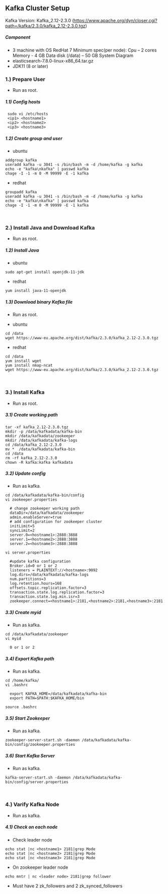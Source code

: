 ## Kafka Cluster Setup
Kafka Version: Kafka_2.12-2.3.0
(https://www.apache.org/dyn/closer.cgi?path=/kafka/2.3.0/kafka_2.12-2.3.0.tgz)

##### Component 

- 3 machine with OS RedHat 7
Minimum spec(per node):
Cpu – 2 cores
Memory - 4 GB
Data disk (/data) – 50 GB
System Diagram
- elasticsearch-7.8.0-linux-x86_64.tar.gz 
- JDK11 (8 or later)
​ 

### 1.) Prepare User 
- Run as root. 

##### 1.1) Config hosts 

```shell 
 sudo vi /etc/hosts
 <ip1> <hostname1>
 <ip2> <hostname2>
 <ip3> <hostname3>
 ```
 
##### 1.2) Create group and user
- ubuntu

```shell 
addgroup kafka
useradd kafka -u 3041 -s /bin/bash -m -d /home/kafka -g kafka
echo -e "kafka\nkafka" | passwd kafka
chage -I -1 -m 0 -M 99999 -E -1 kafka
```
 
- redhat

```shell 
groupadd kafka
useradd kafka -u 3041 -s /bin/bash -m -d /home/kafka -g kafka
echo -e "kafka\nkafka" | passwd kafka
chage -I -1 -m 0 -M 99999 -E -1 kafka
```

​ 
### 2.) Install Java and Download Kafka
- Run as root. 

##### 1.2) Install Java

- ubuntu
```shell 
sudo apt-get install openjdk-11-jdk
```

- redhat
```shell
yum install java-11-openjdk
```

##### 1.3) Download binary Kafka file
- Run as root.

- ubuntu
```shell
cd /data
wget https://www-eu.apache.org/dist/kafka/2.3.0/kafka_2.12-2.3.0.tgz
```

- redhat
```shell
cd /data
yum install wget
yum install nmap-ncat
wget https://www-eu.apache.org/dist/kafka/2.3.0/kafka_2.12-2.3.0.tgz
```

​ 
### 3.) Install Kafka
- Run as root. 

##### 3.1) Create working path 
```shell
tar -xf kafka_2.12-2.3.0.tgz
mkdir -p /data/kafkadata/kafka-bin
mkdir /data/kafkadata/zookeeper
mkdir /data/kafkadata/kafka-logs
cd /data/kafka_2.12-2.3.0
mv *  /data/kafkadata/kafka-bin
cd /data
rm -rf kafka_2.12-2.3.0
chown -R kafka:kafka kafkadata
```

##### 3.2) Update config
- Run as kafka.

```shell
cd /data/kafkadata/kafka-bin/config
vi zookeeper.properties

  # change zookeeper working path
  dataDir=/data/kafkadata/zookeeper
  admin.enableServer=true
  # add configuration for zookeeper cluster 
  initLimit=5
  syncLimit=2
  server.0=<hostname1>:2888:3888
  server.1=<hostname2>:2888:3888
  server.2=<hostname3>:2888:3888
 
vi server.properties
 
  #update kafka configuration
  Broker.id=0 or 1 or 2
  listeners = PLAINTEXT://<hostname>:9092
  log.dirs=/data/kafkadata/kafka-logs
  num.partitions=3
  log.retention.hours=168
  offsets.topic.replication.factor=3
  transaction.state.log.replication.factor=3
  transaction.state.log.min.isr=3
  zookeeper.connect=<hostname1>:2181,<hostname2>:2181,<hostname3>:2181
```
##### 3.3) Create myid
- Run as kafka.

```shell
cd /data/kafkadata/zookeeper
vi myid
 
  0 or 1 or 2
```

##### 3.4) Export Kafka path
- Run as kafka.

```shell
cd /home/kafka/
vi .bashrc
 
  export KAFKA_HOME=/data/kafkadata/kafka-bin
  export PATH=$PATH:$KAFKA_HOME/bin
 
source .bashrc
```

##### 3.5) Start Zookeeper
- Run as kafka.

```shell
zookeeper-server-start.sh -daemon /data/kafkadata/kafka-bin/config/zookeeper.properties
```

##### 3.6) Start Kafka Server
- Run as kafka.

```shell
kafka-server-start.sh -daemon /data/kafkadata/kafka-bin/config/server.properties
 ```
 
 ​ 
 ### 4.) Varify Kafka Node
- Run as kafka.

##### 4.1) Check on each node

- Check leader node
```
echo stat |nc <hostname1> 2181|grep Mode
echo stat |nc <hostname2> 2181|grep Mode
echo stat |nc <hostname3> 2181|grep Mode
```
 
- On zookeeper leader node
```
echo mntr | nc <leader node> 2181|grep follower
```
- Must have 2 zk_followers and 2 zk_synced_followers

